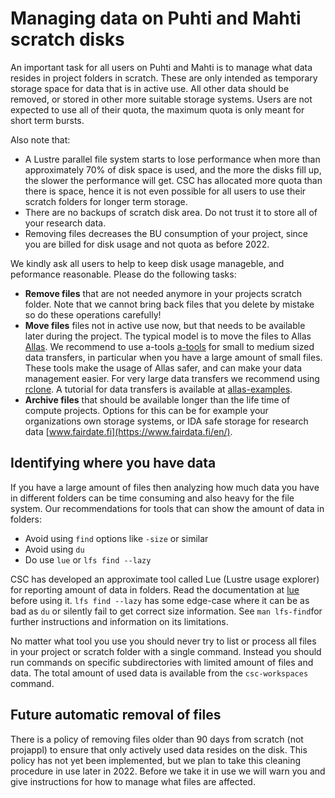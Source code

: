 # Managing data on Puhti and Mahti scratch disks

An important task for all users on Puhti and Mahti is to manage what data resides in project folders in scratch. These are only intended as temporary storage space for data that is in active use. All other data should be removed, or stored in other more suitable storage systems. Users are not expected to use all of their quota, the maximum quota is only meant for short term bursts. 

Also note that:

 * A Lustre parallel file system starts to lose performance when more than approximately 70% of disk space is used, and the more the disks fill up, the slower the performance will get. CSC has allocated more quota than there is space, hence it is not even possible for all users to use their scratch folders for longer term storage. 
 *  There are no backups of scratch disk area. Do not trust it to store all of your research data.
 *  Removing files decreases the BU consumption of your project, since you are billed for disk usage and not quota as before 2022. 

We kindly ask all users to help to keep disk usage manageble, and peformance reasonable. Please do the following tasks:

* **Remove files** that are not needed anymore in your projects scratch folder. Note that we cannot bring back files that you delete by mistake so do these operations carefully!
* **Move files** files not in active use now, but that needs to be available later during the project. The typical model is to move the files to Allas 
[Allas](../../data/Allas/index.md). We recommend to use a-tools [a-tools](../../data/Allas/using_allas/a_commands.md) for small to medium sized data transfers, in particular when you have a large amount of small files.  These tools make the usage of Allas safer, and can make your data management easier. For very large data transfers we recommend using [rclone](../../data/Allas/using_allas/rclone.md). A tutorial for data transfers is available at  [allas-examples](../../data/Allas/allas-examples.md).
* **Archive files** that should be available longer than the life time of compute projects. Options for this can be for example your organizations own storage systems, or IDA safe storage for research data [www.fairdate.fi](https://www.fairdata.fi/en/).


## Identifying where you have data

If you have a large amount of files then analyzing how much data you have in different folders can be time consuming and also heavy for the file system. Our recommendations for tools that can show the amount of data in folders:

* Avoid using `find` options like `-size` or similar
* Avoid using `du`
* Do use `lue` or `lfs find --lazy`

CSC has developed an approximate tool called Lue (Lustre usage explorer) for reporting amount of data in folders. Read the documentation at [lue](../../support/tutorials/lue.md)  before using it. `lfs find --lazy` has some edge-case where it can be as bad as `du` or silently fail to get correct size information. See `man lfs-find`for further instructions and information on its limitations.

No matter what tool you use you should never try to list or process all files in your project or scratch folder with a single command. Instead you should run commands on specific subdirectories with limited amount of files and data. The total amount of used data is available from the `csc-workspaces` command.

## Future automatic removal of files

There is a policy of removing files older than 90 days from scratch (not projappl) to ensure that only actively used data resides on the disk. This policy has not yet been implemented, but we plan to take this cleaning procedure in use later in 2022. Before we take it in use we will warn you and give instructions for how to manage what files are affected.




